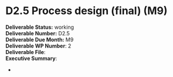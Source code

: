 # D2.5     Process design \(final\) \(M9\)

**Deliverable Status:** working  
**Deliverable Number:** D2.5  
**Deliverable Due Month:** M9  
**Deliverable WP Number**: 2   
**Deliverable File**:   
**Executive Summary**:







* 
